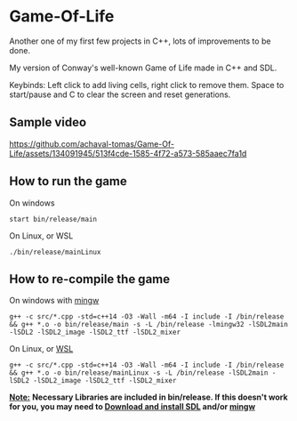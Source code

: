 # Game-Of-Life

Another one of my first few projects in C++, lots of improvements to be done.

My version of Conway's well-known Game of Life made in C++ and SDL.

Keybinds:
Left click to add living cells, right click to remove them. Space to start/pause and C to clear the screen and reset generations.

## Sample video
https://github.com/achaval-tomas/Game-Of-Life/assets/134091945/513f4cde-1585-4f72-a573-585aaec7fa1d

## How to run the game
On windows
````
start bin/release/main
````
On Linux, or WSL
````
./bin/release/mainLinux
````

## How to re-compile the game
On windows with [mingw](https://www.mingw-w64.org/)
````
g++ -c src/*.cpp -std=c++14 -O3 -Wall -m64 -I include -I /bin/release && g++ *.o -o bin/release/main -s -L /bin/release -lmingw32 -lSDL2main -lSDL2 -lSDL2_image -lSDL2_ttf -lSDL2_mixer
````
On Linux, or [WSL](https://learn.microsoft.com/es-es/windows/wsl/install)
````
g++ -c src/*.cpp -std=c++14 -O3 -Wall -m64 -I include -I /bin/release && g++ *.o -o bin/release/mainLinux -s -L /bin/release -lSDL2main -lSDL2 -lSDL2_image -lSDL2_ttf -lSDL2_mixer
````

<ins>**Note:**</ins> **Necessary Libraries are included in bin/release. If this doesn't work for you, you may need to [Download and install SDL](https://www.libsdl.org/) and/or [mingw](https://www.mingw-w64.org/)**

